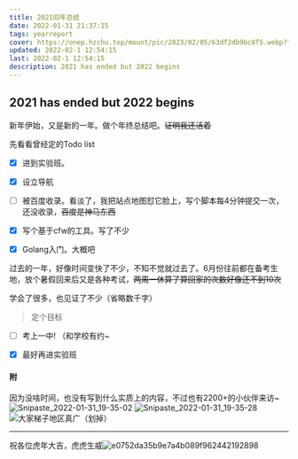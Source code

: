```yaml
---
title: 2021旧年总结
date: 2022-01-31 21:37:15
tags: yearreport
cover: https://onep.hzchu.top/mount/pic/2023/02/05/63df2db9bc8f5.webp?fmt=avif
updated: 2022-02-1 12:54:15
last: 2022-02-1 12:54:15
description: 2021 has ended but 2022 begins
---
```


## 2021 has ended but 2022 begins

新年伊始，又是新的一年。做个年终总结吧。~~证明我还活着~~

先看看曾经定的Todo list

- [x] 进到实验班。

- [x] 设立导航

- [ ] 被百度收录。看淡了，我把站点地图怼它脸上，写个脚本每4分钟提交一次，还没收录，~~百度是神马东西~~

- [x] 写个基于cfw的工具。写了不少

- [x] Golang入门。大概吧

过去的一年，好像时间变快了不少，不知不觉就过去了。6月份往前都在备考生地，放个暑假回来后又是各种考试，~~两周一休算了算回家的次数好像还不到10次~~

学会了很多，也见证了不少（省略数千字）

> 定个目标

- [ ] 考上一中!   （和学校有约~

- [x] 最好再进实验班

#### 附

因为没啥时间，也没有写到什么实质上的内容，不过也有2200+的小伙伴来访\~
![Snipaste_2022-01-31_19-35-02](https://raw.hzchu.top/thun888/asstes/master/img/202202011232766.png)
![Snipaste_2022-01-31_19-35-28](https://raw.hzchu.top/thun888/asstes/master/img/202202011231533.png)
![大家梯子地区真广（划掉）](https://raw.hzchu.top/thun888/asstes/master/img/202202011232299.png)

------

祝各位虎年大吉，虎虎生威![e0752da35b9e7a4b089f962442192898](https://raw.hzchu.top/thun888/asstes/master/img/202202011237099.jpg)